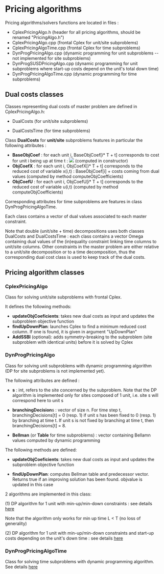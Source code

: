 # Pricing algorithms

Pricing algorithms/solvers functions are located in files :
* CplexPricingAlgo.h (header for all pricing algorithms, should be renamed "PricingAlgo.h")
* CplexPricingAlgo.cpp (frontal Cplex for unit/site subproblems)
* CplexPricingAlgoTime.cpp (frontal Cplex for time subproblems)
* DynProgPricingAlgo.cpp (dynamic programming for unit subproblems -- not implemented for site subproblems)
* DynProgSUSDPricingAlgo.cpp (dynamic programming for unit subproblems where start-up costs depend on the unit's total down time)
* DynProgPricingAlgoTime.cpp (dynamic programming for time subproblems)


## Dual costs classes

Classes representing dual costs of master problem are defined in CplexPricingAlgo.h:

* DualCosts (for unit/site subproblems)

* DualCostsTime (for time subproblems)


Class **DualCosts** for **unit/site** subproblems features in particular the following attributes :

  * **BaseObjCoef** : for each unit i, BaseObjCoef[i* T + t] corresponds to cost for unit i being up at time t : <img src="https://render.githubusercontent.com/render/math?math=c^i_f %2B c_p^i P_{min}^i"> (computed in constructor)
  * **ObjCoefX** : for each unit i, ObjCoefX[i* T + t] corresponds to the reduced cost of variable x(i,t) : BaseObjCoef[i] + costs coming from dual values (computed by method computeObjCoefficients)
  * **ObjCoefU** : for each unit i, ObjCoefU[i* T + t] corresponds to the reduced cost of variable u(i,t) (computed by method computeObjCoefficients)

Corresponding attributes for time subproblems are features in class DynProgPricingAlgoTime.

Each class contains a vector of dual values associated to each master constraint.

Note that double (unit/site + time) decompositions uses both classes DualCosts and DualCostsTime : each class contains a vector Omega containing dual values of the (in)equality constraint linking time columns to unit/site columns. Other constraints in the master problem are either relative to a unit/site decomposition or to a time decomposition, thus the corresponding dual cost class is used to keep track of the dual costs.



## Pricing algorithm classes


### CplexPricingAlgo

Class for solving unit/site subproblems with frontal Cplex. 

It defines the following methods:
  * **updateObjCoeficients**: takes new dual costs as input and updates the subproblem objective function
  * **findUpDownPlan**: launches Cplex to find a minimum reduced cost column. If one is found, it is given in argument "UpDownPlan"
  * **AddSSBI** (optional): adds symmetry-breaking to the subproblem (site subproblem with identical units) before it is solved by Cplex 


### DynProgPricingAlgo

Class for solving unit subproblems with dynamic programming algorithm (DP for site subproblems is not implemented yet). 

The following attributes are defined :

* **s** : int, refers to the site concerned by the subproblem. Note that the DP algorithm is implemented only for sites composed of 1 unit, i.e. site s will correspond here to unit s

* **branchingDecision**s : vector of size n. For time step t, branchingDecisions[t] = 0 (resp. 1) if unit s has been fixed to 0 (resp. 1) by branching at time t. If unit s is not fixed by branching at time t, then branchingDecisions[t] = 8.

* **Bellman** (or **Table** for time subproblems) : vector containing Bellamn values computed by dynamic programming


The following methods are defined:

  * **updateObjCoeficients**: takes new dual costs as input and updates the subproblem objective function
  
  * **findUpDownPlan**: computes Bellman table and predecessor vector. Returns true if an improving solution has been found. objvalue is updated in this case


2 algorithms are implemented in this class:

   (1) DP algorithm for 1 unit with min-up/min-down constraints : see details [here](dyn_prog_unit.md)
   
   Note that the algorithm only works for min up time L < T (no loss of generality)
   
   (2) DP algorithm for 1 unit with min-up/min-down constraints and start-up costs depending on the unit's down time  : see details [here](dyn_prog_SUSD.md)
 




### DynProgPricingAlgoTime

Class for solving time subproblems with dynamic programming algorithm.
See details [here](dyn_prog_time.md)
